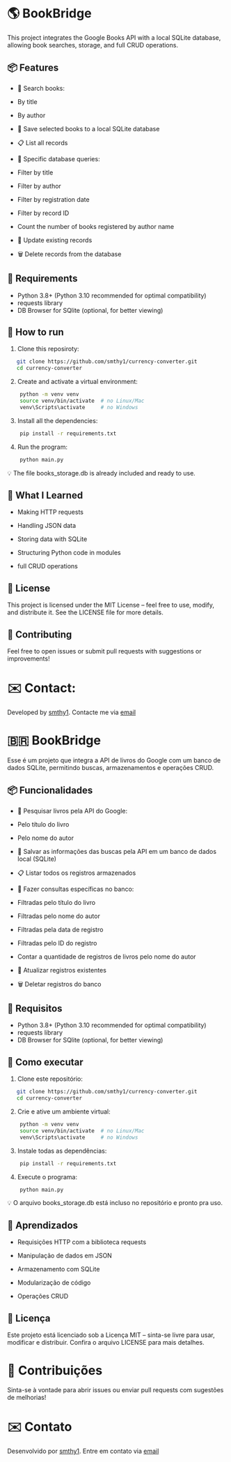# 🌎 BookBridge

This project integrates the Google Books API with a local SQLite database, allowing book searches, storage, and full CRUD operations.


## 📦 Features

- 🔎 Search books:
 - By title
 - By author

- 💾 Save selected books to a local SQLite database

- 📋 List all records

- 🎯 Specific database queries:
 - Filter by title
 - Filter by author
 - Filter by registration date
 - Filter by record ID
 - Count the number of books registered by author name

- 🔄 Update existing records

- 🗑️ Delete records from the database


## 📜 Requirements

 - Python 3.8+ (Python 3.10 recommended for optimal compatibility)
 - requests library
 - DB Browser for SQlite (optional, for better viewing)


## 🚀 How to run

1. Clone this reposiroty:
```bash
   git clone https://github.com/smthy1/currency-converter.git
   cd currency-converter
```

2. Create and activate a virtual environment:
```bash
    python -m venv venv
    source venv/bin/activate  # no Linux/Mac
    venv\Scripts\activate     # no Windows
```

3. Install all the dependencies:
```bash
    pip install -r requirements.txt
```

4. Run the program:
```bash
    python main.py
```
💡 The file books_storage.db is already included and ready to use.

## 🧠 What I Learned

 - Making HTTP requests

 - Handling JSON data

 - Storing data with SQLite

 - Structuring Python code in modules

 - full CRUD operations

## 📃 License

This project is licensed under the MIT License – feel free to use, modify, and distribute it.
See the LICENSE file for more details.

## 🤝 Contributing

Feel free to open issues or submit pull requests with suggestions or improvements!

# ✉️ Contact:

Developed by [smthy1](https://github.com/smthy1). Contacte me via [email](mailto:luiz.smith.br@gmail.com)



# 🇧🇷 BookBridge

Esse é um projeto que integra a API de livros do Google com um banco de dados SQLite, permitindo buscas, armazenamentos e operações CRUD.


## 📦 Funcionalidades

- 🔎 Pesquisar livros pela API do Google:
 - Pelo título do livro
 - Pelo nome do autor

- 💾 Salvar as informações das buscas pela API em um banco de dados local (SQLite)

- 📋 Listar todos os registros armazenados

- 🎯 Fazer consultas específicas no banco:
 - Filtradas pelo título do livro
 - Filtradas pelo nome do autor
 - Filtradas pela data de registro
 - Filtradas pelo ID do registro
 - Contar a quantidade de registros de livros pelo nome do autor

- 🔄 Atualizar registros existentes

- 🗑️ Deletar registros do banco


## 📜 Requisitos

 - Python 3.8+ (Python 3.10 recommended for optimal compatibility)
 - requests library
 - DB Browser for SQlite (optional, for better viewing)


## 🚀 Como executar

1. Clone este repositório:
```bash
   git clone https://github.com/smthy1/currency-converter.git
   cd currency-converter
```

2. Crie e ative um ambiente virtual:
```bash
    python -m venv venv
    source venv/bin/activate  # no Linux/Mac
    venv\Scripts\activate     # no Windows
```

3. Instale todas as dependências:
```bash
    pip install -r requirements.txt
```

4. Execute o programa:
```bash
    python main.py
```
💡 O arquivo books_storage.db está incluso no repositório e pronto pra uso.

## 🧠 Aprendizados

 - Requisições HTTP com a biblioteca requests

 - Manipulação de dados em JSON

 - Armazenamento com SQLite

 - Modularização de código

 - Operações CRUD

## 📃 Licença

Este projeto está licenciado sob a Licença MIT – sinta-se livre para usar, modificar e distribuir.
Confira o arquivo LICENSE para mais detalhes.

# 🤝 Contribuições
Sinta-se à vontade para abrir issues ou enviar pull requests com sugestões de melhorias!

# ✉️ Contato
Desenvolvido por [smthy1](https://github.com/smthy1). Entre em contato via [email](mailto:luiz.smith.br@gmail.com)